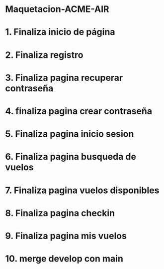# Maquetacion-ACME-AIR
# 1. Finaliza inicio de página
# 2. Finaliza registro
# 3. Finaliza pagina recuperar contraseña
# 4. finaliza pagina crear contraseña
# 5. Finaliza pagina inicio sesion
# 6. Finaliza pagina busqueda de vuelos
# 7. Finaliza pagina vuelos disponibles
# 8. Finaliza pagina checkin
# 9. Finaliza pagina mis vuelos
# 10. merge develop con main